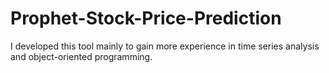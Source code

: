 # Prophet-Stock-Price-Prediction
I developed this tool mainly to gain more experience in time series analysis and object-oriented programming.
